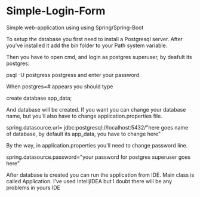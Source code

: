 # Simple-Login-Form
Simple web-application using using Spring/Spring-Boot

To setup the database you first need to install a Postgresql server. 
After you've installed it add the bin folder to your Path system variable.

Then you have to open cmd, and login as postgres superuser, by deafult its postgres:

psql -U postgress postgress and enter your password.

When postgres=# appears you should type 

create database app_data;

And database will be created. 
If you want you can change your database name, but you'll also have to change application.properties file.

spring.datasource.url= jdbc:postgresql://localhost:5432/"here goes name of database, by default its app_data, you have to change here"

By the way, in application.properties you'll need to change password line. 

spring.datasource.password="your password for postgres superuser goes here"

After database is created you can run the application from IDE. Main class is called Application.
I've used IntelijIDEA but I doubt there will be any problems in yours IDE
